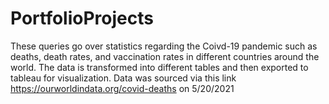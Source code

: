 # PortfolioProjects
These queries go over statistics regarding the Coivd-19 pandemic such as deaths, death rates, and vaccination rates 
in different countries around the world.  The data is transformed into different tables and then 
exported to tableau for visualization.
Data was sourced via this link https://ourworldindata.org/covid-deaths on 5/20/2021
